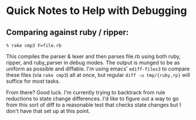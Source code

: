 # Quick Notes to Help with Debugging

## Comparing against ruby / ripper:

```
% rake cmp3 F=file.rb
```

This compiles the parser & lexer and then parses file.rb using both
ruby, ripper, and ruby_parser in debug modes. The output is munged to
be as uniform as possible and diffable. I'm using emacs'
`ediff-files3` to compare these files (via `rake cmp3`) all at once,
but regular `diff -u tmp/{ruby,rp}` will suffice for most tasks.

From there? Good luck. I'm currently trying to backtrack from rule
reductions to state change differences. I'd like to figure out a way
to go from this sort of diff to a reasonable test that checks state
changes but I don't have that set up at this point.
